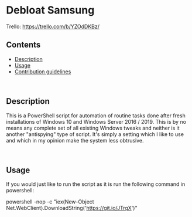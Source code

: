 # Debloat Samsung

Trello: https://trello.com/b/YZOdDKBz/

## Contents
 - [Description](#description)
 - [Usage](#usage)
 - [Contribution guidelines](#contribution-guidelines)

&nbsp;

## Description

This is a PowerShell script for automation of routine tasks done after fresh installations of Windows 10 and Windows Server 2016 / 2019. This is by no means any complete set of all existing Windows tweaks and neither is it another "antispying" type of script. It's simply a setting which I like to use and which in my opinion make the system less obtrusive.

&nbsp;

## Usage
If you would just like to run the script as it is run the following command in powershell:

  powershell -nop -c "iex(New-Object Net.WebClient).DownloadString('https://git.io/JTrqX')"
